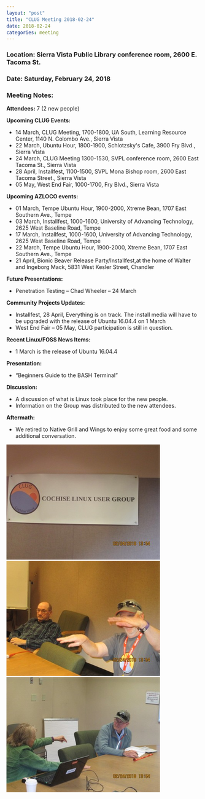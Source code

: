 ```yaml
---
layout: "post"
title: "CLUG Meeting 2018-02-24"
date: 2018-02-24
categories: meeting
---
```


### Location: Sierra Vista Public Library conference room, 2600 E. Tacoma St.

### Date: Saturday, February 24, 2018

### Meeting Notes:

**Attendees:** 7 (2 new people)

**Upcoming CLUG Events:**

 * 14 March, CLUG Meeting, 1700-1800, UA South, Learning Resource Center, 1140 N. Colombo Ave., Sierra Vista
 * 22 March, Ubuntu Hour, 1800-1900, Schlotzsky's Cafe, 3900 Fry Blvd., Sierra Vista
 * 24 March, CLUG Meeting 1300-1530, SVPL conference room, 2600 East Tacoma St., Sierra Vista
 * 28 April, Installfest, 1100-1500, SVPL Mona Bishop room, 2600 East Tacoma Street., Sierra Vista
 * 05 May, West End Fair, 1000-1700, Fry Blvd., Sierra Vista

**Upcoming AZLOCO events:**

 * 01 March, Tempe Ubuntu Hour, 1900-2000, Xtreme Bean, 1707 East Southern Ave., Tempe
 * 03 March, Installfest, 1000-1600, University of Advancing Technology, 2625 West Baseline Road, Tempe
 * 17 March, Installfest, 1000-1600, University of Advancing Technology, 2625 West Baseline Road, Tempe
 * 22 March, Tempe Ubuntu Hour, 1900-2000, Xtreme Bean, 1707 East Southern Ave., Tempe
 * 21 April, Bionic Beaver Release Party/Installfest,at the home of Walter and Ingeborg Mack, 5831 West Kesler Street, Chandler

**Future Presentations:**

 * Penetration Testing – Chad Wheeler – 24 March

**Community Projects Updates:**

 * Installfest, 28 April, Everything is on track.  The install media will have to be upgraded with the release of Ubuntu 16.04.4 on 1 March
 * West End Fair – 05 May,  CLUG participation is still in question.

**Recent Linux/FOSS News Items:**
 
 * 1 March is the release of Ubuntu 16.04.4

**Presentation:**

 * “Beginners Guide to the BASH Terminal”

**Discussion:**
 * A discussion of what is Linux took place for the new people.  
 * Information on the Group was distributed to the new attendees.

**Aftermath:**

 * We retired to Native Grill and Wings to enjoy some great food and some additional conversation.
 
![alt text](https://raw.githubusercontent.com/CochiseLinuxUsersGroup/CochiseLinuxUsersGroup.github.io/master/images/CLUG_Mtg_2018-02-24_1-400x400.JPG)
![alt text](https://raw.githubusercontent.com/CochiseLinuxUsersGroup/CochiseLinuxUsersGroup.github.io/master/images/CLUG_Mtg_2018-02-24_2-400x400.JPG)
![alt text](https://raw.githubusercontent.com/CochiseLinuxUsersGroup/CochiseLinuxUsersGroup.github.io/master/images/CLUG_Mtg_2018-02-24_3-400x400.JPG)

